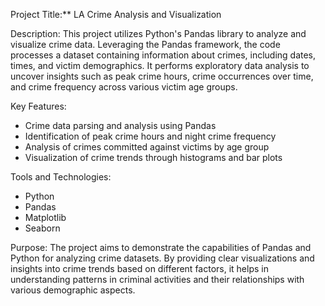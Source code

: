 Project Title:** LA Crime Analysis and Visualization

Description:
This project utilizes Python's Pandas library to analyze and visualize crime data. Leveraging the Pandas framework, the code processes a dataset containing information about crimes, including dates, times, and victim demographics. It performs exploratory data analysis to uncover insights such as peak crime hours, crime occurrences over time, and crime frequency across various victim age groups.

Key Features:
- Crime data parsing and analysis using Pandas
- Identification of peak crime hours and night crime frequency
- Analysis of crimes committed against victims by age group
- Visualization of crime trends through histograms and bar plots

Tools and Technologies:
- Python
- Pandas
- Matplotlib
- Seaborn

Purpose:
The project aims to demonstrate the capabilities of Pandas and Python for analyzing crime datasets. By providing clear visualizations and insights into crime trends based on different factors, it helps in understanding patterns in criminal activities and their relationships with various demographic aspects.
